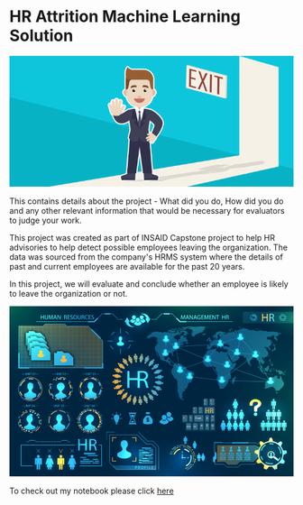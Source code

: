# HR Attrition Machine Learning Solution

![enter image description here](https://github.com/averyldsasaldanha/HR-Employee-Attrition-Averyl/blob/main/Attrtion.png?raw=true)

This contains details about the project - What did you do, How did you do and any other relevant information that would be necessary for evaluators to judge your work.

This project was created as part of INSAID Capstone project to help HR advisories to help detect possible employees leaving the organization.  The data was sourced from the company's HRMS system where the details of past and current employees are available for the past 20 years.

In this project, we will evaluate and conclude whether an employee is likely to leave the organization or not.

![enter image description here](https://github.com/averyldsasaldanha/HR-Employee-Attrition-Averyl/blob/main/hr-analytics-10.jpg?raw=true)

To check out my notebook please click [here](https://github.com/averyldsasaldanha/HR-Employee-Attrition-Averyl/blob/main/HR_Analytics.ipynb)
